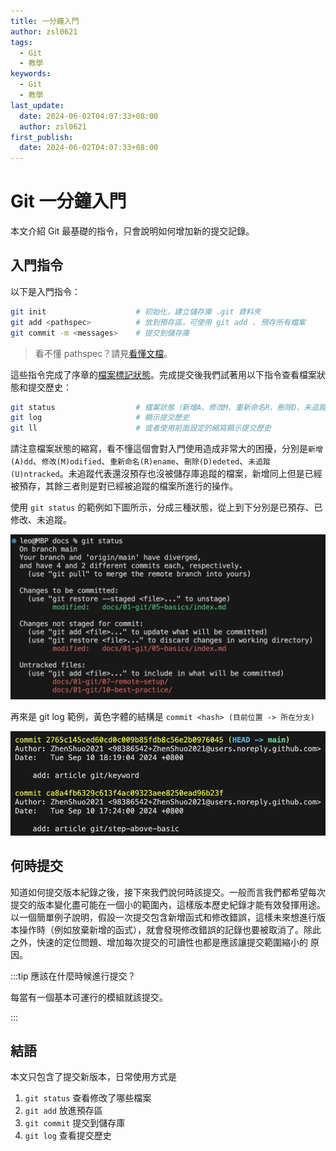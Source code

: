 ```yaml
---
title: 一分鐘入門
author: zsl0621
tags:
  - Git
  - 教學
keywords:
  - Git
  - 教學
last_update:
  date: 2024-06-02T04:07:33+08:00
  author: zsl0621
first_publish:
  date: 2024-06-02T04:07:33+08:00
---
```


# Git 一分鐘入門

本文介紹 Git 最基礎的指令，只會說明如何增加新的提交記錄。

## 入門指令

以下是入門指令：

```sh
git init                    # 初始化，建立儲存庫 .git 資料夾
git add <pathspec>          # 放到預存區，可使用 git add . 預存所有檔案
git commit -m <messages>    # 提交到儲存庫
```

> 看不懂 pathspec？請見[看懂文檔](../preliminaries/read-git-docs#pathspec)。

這些指令完成了序章的[檔案標記狀態](../preliminaries/basic-knowledge#file-status)。完成提交後我們試著用以下指令查看檔案狀態和提交歷史：

```sh
git status                  # 檔案狀態（新增A、修改M、重新命名R、刪除D、未追蹤U）
git log                     # 顯示提交歷史
git ll                      # 或者使用前面設定的縮寫顯示提交歷史
```

請注意檔案狀態的縮寫，看不懂這個會對入門使用造成非常大的困擾，分別是`新增(A)dd`、`修改(M)odified`、`重新命名(R)ename`、`刪除(D)edeted`、`未追蹤(U)ntracked`。未追蹤代表還沒預存也沒被儲存庫追蹤的檔案，新增同上但是已經被預存，其餘三者則是對已經被追蹤的檔案所進行的操作。

使用 `git status` 的範例如下圖所示，分成三種狀態，從上到下分別是已預存、已修改、未追蹤。

![git status](data/git-status.webp "git status")

再來是 git log 範例，黃色字體的結構是 `commit <hash> (目前位置 -> 所在分支)`

![git log](data/git-log.webp "git log")

## 何時提交

知道如何提交版本紀錄之後，接下來我們說何時該提交。一般而言我們都希望每次提交的版本變化盡可能在一個小的範圍內，這樣版本歷史紀錄才能有效發揮用途。以一個簡單例子說明，假設一次提交包含新增函式和修改錯誤，這樣未來想進行版本操作時（例如放棄新增的函式），就會發現修改錯誤的記錄也要被取消了。除此之外，快速的定位問題、增加每次提交的可讀性也都是應該讓提交範圍縮小的  原因。

:::tip 應該在什麼時候進行提交？

每當有一個基本可運行的模組就該提交。

:::

## 結語

本文只包含了提交新版本，日常使用方式是

1. `git status` 查看修改了哪些檔案
2. `git add` 放進預存區
3. `git commit` 提交到儲存庫
4. `git log` 查看提交歷史
